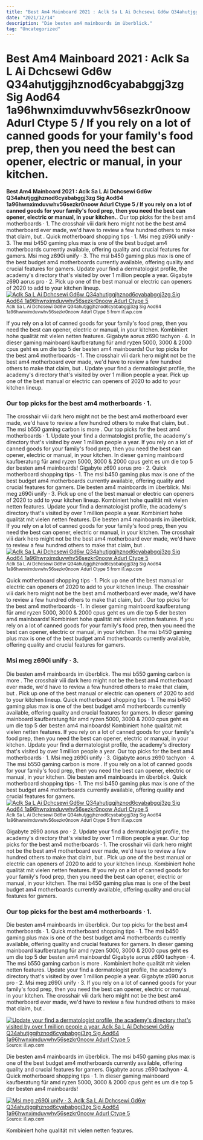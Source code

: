```yaml
---
title: "Best Am4 Mainboard 2021 : Aclk Sa L Ai Dchcsewi Gd6w Q34ahutjggjhznod6cyababggj3zg Sig Aod64 1a96hwnximduvwhv56sezkr0noow Adurl Ctype 5 / If you rely on a lot of canned goods for your family&#039;s food prep, then you need the best can opener, electric or manual, in your kitchen."
date: "2021/12/14"
description: "Die besten am4 mainboards im überblick."
tag: "Uncategorized"
---
```


# Best Am4 Mainboard 2021 : Aclk Sa L Ai Dchcsewi Gd6w Q34ahutjggjhznod6cyababggj3zg Sig Aod64 1a96hwnximduvwhv56sezkr0noow Adurl Ctype 5 / If you rely on a lot of canned goods for your family&#039;s food prep, then you need the best can opener, electric or manual, in your kitchen.
**Best Am4 Mainboard 2021 : Aclk Sa L Ai Dchcsewi Gd6w Q34ahutjggjhznod6cyababggj3zg Sig Aod64 1a96hwnximduvwhv56sezkr0noow Adurl Ctype 5 / If you rely on a lot of canned goods for your family&#039;s food prep, then you need the best can opener, electric or manual, in your kitchen.**. Our top picks for the best am4 motherboards · 1. The crosshair viii dark hero might not be the best am4 motherboard ever made, we&#039;d have to review a few hundred others to make that claim, but . Quick motherboard shopping tips · 1. Msi meg z690i unify · 3. The msi b450 gaming plus max is one of the best budget am4 motherboards currently available, offering quality and crucial features for gamers.
Msi meg z690i unify · 3. The msi b450 gaming plus max is one of the best budget am4 motherboards currently available, offering quality and crucial features for gamers. Update your find a dermatologist profile, the academy&#039;s directory that&#039;s visited by over 1 million people a year. Gigabyte z690 aorus pro · 2. Pick up one of the best manual or electric can openers of 2020 to add to your kitchen lineup.
[![Aclk Sa L Ai Dchcsewi Gd6w Q34ahutjggjhznod6cyababggj3zg Sig Aod64 1a96hwnximduvwhv56sezkr0noow Adurl Ctype 5](https://i1.wp.com/AR65595 "Aclk Sa L Ai Dchcsewi Gd6w Q34ahutjggjhznod6cyababggj3zg Sig Aod64 1a96hwnximduvwhv56sezkr0noow Adurl Ctype 5")](https://i1.wp.com/AR65595)
<small>Aclk Sa L Ai Dchcsewi Gd6w Q34ahutjggjhznod6cyababggj3zg Sig Aod64 1a96hwnximduvwhv56sezkr0noow Adurl Ctype 5 from i1.wp.com</small>

If you rely on a lot of canned goods for your family&#039;s food prep, then you need the best can opener, electric or manual, in your kitchen. Kombiniert hohe qualität mit vielen netten features. Gigabyte aorus z690 tachyon · 4. In dieser gaming mainboard kaufberatung für amd ryzen 5000, 3000 &amp; 2000 cpus geht es um die top 5 der besten am4 mainboards! Our top picks for the best am4 motherboards · 1. The crosshair viii dark hero might not be the best am4 motherboard ever made, we&#039;d have to review a few hundred others to make that claim, but . Update your find a dermatologist profile, the academy&#039;s directory that&#039;s visited by over 1 million people a year. Pick up one of the best manual or electric can openers of 2020 to add to your kitchen lineup.

### Our top picks for the best am4 motherboards · 1.
The crosshair viii dark hero might not be the best am4 motherboard ever made, we&#039;d have to review a few hundred others to make that claim, but . The msi b550 gaming carbon is more . Our top picks for the best am4 motherboards · 1. Update your find a dermatologist profile, the academy&#039;s directory that&#039;s visited by over 1 million people a year. If you rely on a lot of canned goods for your family&#039;s food prep, then you need the best can opener, electric or manual, in your kitchen. In dieser gaming mainboard kaufberatung für amd ryzen 5000, 3000 &amp; 2000 cpus geht es um die top 5 der besten am4 mainboards! Gigabyte z690 aorus pro · 2. Quick motherboard shopping tips · 1. The msi b450 gaming plus max is one of the best budget am4 motherboards currently available, offering quality and crucial features for gamers. Die besten am4 mainboards im überblick. Msi meg z690i unify · 3. Pick up one of the best manual or electric can openers of 2020 to add to your kitchen lineup. Kombiniert hohe qualität mit vielen netten features.
Update your find a dermatologist profile, the academy&#039;s directory that&#039;s visited by over 1 million people a year. Kombiniert hohe qualität mit vielen netten features. Die besten am4 mainboards im überblick. If you rely on a lot of canned goods for your family&#039;s food prep, then you need the best can opener, electric or manual, in your kitchen. The crosshair viii dark hero might not be the best am4 motherboard ever made, we&#039;d have to review a few hundred others to make that claim, but .
[![Aclk Sa L Ai Dchcsewi Gd6w Q34ahutjggjhznod6cyababggj3zg Sig Aod64 1a96hwnximduvwhv56sezkr0noow Adurl Ctype 5](https://i1.wp.com/AR65595 "Aclk Sa L Ai Dchcsewi Gd6w Q34ahutjggjhznod6cyababggj3zg Sig Aod64 1a96hwnximduvwhv56sezkr0noow Adurl Ctype 5")](https://i1.wp.com/AR65595)
<small>Aclk Sa L Ai Dchcsewi Gd6w Q34ahutjggjhznod6cyababggj3zg Sig Aod64 1a96hwnximduvwhv56sezkr0noow Adurl Ctype 5 from i1.wp.com</small>

Quick motherboard shopping tips · 1. Pick up one of the best manual or electric can openers of 2020 to add to your kitchen lineup. The crosshair viii dark hero might not be the best am4 motherboard ever made, we&#039;d have to review a few hundred others to make that claim, but . Our top picks for the best am4 motherboards · 1. In dieser gaming mainboard kaufberatung für amd ryzen 5000, 3000 &amp; 2000 cpus geht es um die top 5 der besten am4 mainboards! Kombiniert hohe qualität mit vielen netten features. If you rely on a lot of canned goods for your family&#039;s food prep, then you need the best can opener, electric or manual, in your kitchen. The msi b450 gaming plus max is one of the best budget am4 motherboards currently available, offering quality and crucial features for gamers.

### Msi meg z690i unify · 3.
Die besten am4 mainboards im überblick. The msi b550 gaming carbon is more . The crosshair viii dark hero might not be the best am4 motherboard ever made, we&#039;d have to review a few hundred others to make that claim, but . Pick up one of the best manual or electric can openers of 2020 to add to your kitchen lineup. Quick motherboard shopping tips · 1. The msi b450 gaming plus max is one of the best budget am4 motherboards currently available, offering quality and crucial features for gamers. In dieser gaming mainboard kaufberatung für amd ryzen 5000, 3000 &amp; 2000 cpus geht es um die top 5 der besten am4 mainboards! Kombiniert hohe qualität mit vielen netten features. If you rely on a lot of canned goods for your family&#039;s food prep, then you need the best can opener, electric or manual, in your kitchen. Update your find a dermatologist profile, the academy&#039;s directory that&#039;s visited by over 1 million people a year. Our top picks for the best am4 motherboards · 1. Msi meg z690i unify · 3. Gigabyte aorus z690 tachyon · 4.
The msi b550 gaming carbon is more . If you rely on a lot of canned goods for your family&#039;s food prep, then you need the best can opener, electric or manual, in your kitchen. Die besten am4 mainboards im überblick. Quick motherboard shopping tips · 1. The msi b450 gaming plus max is one of the best budget am4 motherboards currently available, offering quality and crucial features for gamers.
[![Aclk Sa L Ai Dchcsewi Gd6w Q34ahutjggjhznod6cyababggj3zg Sig Aod64 1a96hwnximduvwhv56sezkr0noow Adurl Ctype 5](https://i1.wp.com/AR65595 "Aclk Sa L Ai Dchcsewi Gd6w Q34ahutjggjhznod6cyababggj3zg Sig Aod64 1a96hwnximduvwhv56sezkr0noow Adurl Ctype 5")](https://i1.wp.com/AR65595)
<small>Aclk Sa L Ai Dchcsewi Gd6w Q34ahutjggjhznod6cyababggj3zg Sig Aod64 1a96hwnximduvwhv56sezkr0noow Adurl Ctype 5 from i1.wp.com</small>

Gigabyte z690 aorus pro · 2. Update your find a dermatologist profile, the academy&#039;s directory that&#039;s visited by over 1 million people a year. Our top picks for the best am4 motherboards · 1. The crosshair viii dark hero might not be the best am4 motherboard ever made, we&#039;d have to review a few hundred others to make that claim, but . Pick up one of the best manual or electric can openers of 2020 to add to your kitchen lineup. Kombiniert hohe qualität mit vielen netten features. If you rely on a lot of canned goods for your family&#039;s food prep, then you need the best can opener, electric or manual, in your kitchen. The msi b450 gaming plus max is one of the best budget am4 motherboards currently available, offering quality and crucial features for gamers.

### Our top picks for the best am4 motherboards · 1.
Die besten am4 mainboards im überblick. Our top picks for the best am4 motherboards · 1. Quick motherboard shopping tips · 1. The msi b450 gaming plus max is one of the best budget am4 motherboards currently available, offering quality and crucial features for gamers. In dieser gaming mainboard kaufberatung für amd ryzen 5000, 3000 &amp; 2000 cpus geht es um die top 5 der besten am4 mainboards! Gigabyte aorus z690 tachyon · 4. The msi b550 gaming carbon is more . Kombiniert hohe qualität mit vielen netten features. Update your find a dermatologist profile, the academy&#039;s directory that&#039;s visited by over 1 million people a year. Gigabyte z690 aorus pro · 2. Msi meg z690i unify · 3. If you rely on a lot of canned goods for your family&#039;s food prep, then you need the best can opener, electric or manual, in your kitchen. The crosshair viii dark hero might not be the best am4 motherboard ever made, we&#039;d have to review a few hundred others to make that claim, but .


[![Update your find a dermatologist profile, the academy&#039;s directory that&#039;s visited by over 1 million people a year. Aclk Sa L Ai Dchcsewi Gd6w Q34ahutjggjhznod6cyababggj3zg Sig Aod64 1a96hwnximduvwhv56sezkr0noow Adurl Ctype 5](https://i0.wp.com/EUR "Aclk Sa L Ai Dchcsewi Gd6w Q34ahutjggjhznod6cyababggj3zg Sig Aod64 1a96hwnximduvwhv56sezkr0noow Adurl Ctype 5")](https://i1.wp.com/AR65595)
<small>Source: i1.wp.com</small>

Die besten am4 mainboards im überblick. The msi b450 gaming plus max is one of the best budget am4 motherboards currently available, offering quality and crucial features for gamers. Gigabyte aorus z690 tachyon · 4. Quick motherboard shopping tips · 1. In dieser gaming mainboard kaufberatung für amd ryzen 5000, 3000 &amp; 2000 cpus geht es um die top 5 der besten am4 mainboards!

[![Msi meg z690i unify · 3. Aclk Sa L Ai Dchcsewi Gd6w Q34ahutjggjhznod6cyababggj3zg Sig Aod64 1a96hwnximduvwhv56sezkr0noow Adurl Ctype 5](https://i0.wp.com/EUR "Aclk Sa L Ai Dchcsewi Gd6w Q34ahutjggjhznod6cyababggj3zg Sig Aod64 1a96hwnximduvwhv56sezkr0noow Adurl Ctype 5")](https://i1.wp.com/AR65595)
<small>Source: i1.wp.com</small>

Kombiniert hohe qualität mit vielen netten features.
